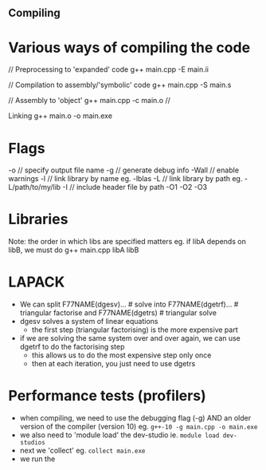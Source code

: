 ## Compiling
# Various ways of compiling the code
// Preprocessing to 'expanded' code
g++ main.cpp -E main.ii 

// Compilation to assembly/'symbolic' code
g++ main.cpp -S main.s

// Assembly to 'object'
g++ main.cpp -c main.o    // 

Linking
g++ main.o -o main.exe

# Flags
-o      // specify output file name
-g      // generate debug info
-Wall   // enable warnings
-l      // link library by name eg. -lblas
-L      // link library by path eg. -L/path/to/my/lib
-I      // include header file by path
-O1 -O2 -O3

# Libraries
Note: the order in which libs are specified matters
eg. if libA depends on libB, we must do g++ main.cpp libA libB

# LAPACK
- We can split F77NAME(dgesv)... # solve
  into F77NAME(dgetrf)...     # triangular factorise
  and F77NAME(dgetrs)         # triangular solve
- dgesv solves a system of linear equations
    - the first step (triangular factorising) is the more expensive part 
- if we are solving the same system over and over again, we can use dgetrf to do the factorising step
    - this allows us to do the most expensive step only once
    - then at each iteration, you just need to use dgetrs

# Performance tests (profilers)
- when compiling, we need to use the debugging flag (-g) AND an older version of the compiler (version 10)
  eg. `g++-10 -g main.cpp -o main.exe`
- we also need to 'module load' the dev-studio
  ie. `module load dev-studios`
- next we 'collect'
  eg. `collect main.exe`
- we run the 
